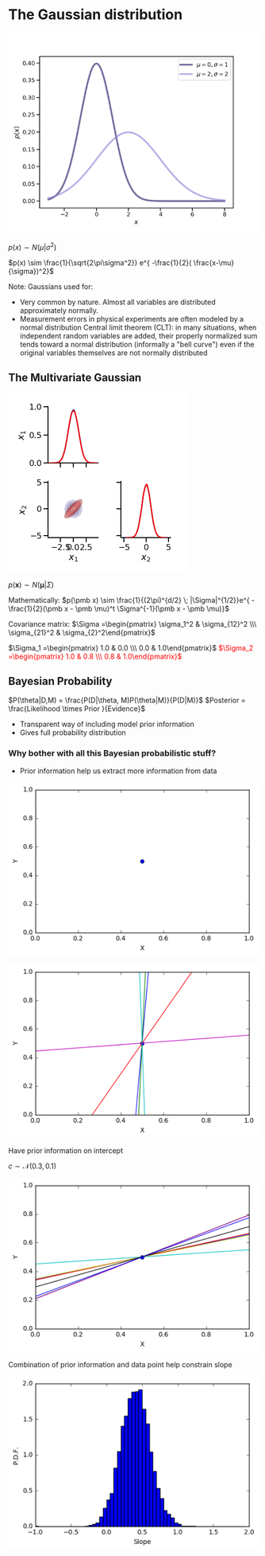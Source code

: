 # The Gaussian distribution


![](Slides/assets/univariateGaussian.png?raw=true)<!-- .element height="50%" width="50%" -->

$p(x) \sim N(\mu|\sigma^2)$

$p(x) \sim \frac{1}{\sqrt{2\pi\sigma^2}} e^{ -\frac{1}{2}( \frac{x-\mu}{\sigma})^2}$

Note:
Gaussians used for: 
* Very common by nature. Almost all variables are distributed approximately normally.
* Measurement errors in physical experiments are often modeled by a normal distribution
Central limit theorem (CLT): in many situations, when independent random variables are added, their properly normalized sum tends toward a normal distribution (informally a "bell curve") even if the original variables themselves are not normally distributed


## The Multivariate Gaussian
![](Slides/assets/MultivariateGaussian.png?raw=true)<!-- .element height="61%" width="61%" -->


$p(\pmb x) \sim N(\pmb \mu|\Sigma)$

Mathematically: $p(\pmb x) \sim \frac{1}{(2\pi)^{d/2} \; |\Sigma|^{1/2}}e^{ -\frac{1}{2}(\pmb x - \pmb \mu)^t \Sigma^{-1}(\pmb x - \pmb \mu)}$

Covariance matrix: $\Sigma =\begin{pmatrix} \sigma_1^2 & \sigma_{12}^2 \\\ \sigma_{21}^2 & \sigma_{2}^2\end{pmatrix}$

$\Sigma_1 =\begin{pmatrix} 1.0 & 0.0 \\\ 0.0 & 1.0\end{pmatrix}$
 <span style="color:red">$\Sigma_2 =\begin{pmatrix} 1.0 & 0.8 \\\ 0.8 & 1.0\end{pmatrix}$</span>



## Bayesian Probability
$P(\theta|D,M) = \frac{P(D|\theta, M)P(\theta|M)}{P(D|M)}$
$Posterior = \frac{Likelihood \times Prior }{Evidence}$

* Transparent way of including model prior information
* Gives full probability distribution


### Why bother with all this Bayesian probabilistic stuff?
* Prior information help us extract more information from data


![](Slides/assets/line_1.png?raw=true)


![](Slides/assets/line_2.png?raw=true)


Have prior information on intercept

$c \sim \mathcal{N}(0.3,0.1)$

![](Slides/assets/line_3.png?raw=true)<!-- .element: class="fragment" data-fragment-index="1" -->


Combination of prior information and data point help constrain slope

![](Slides/assets/line_4.png?raw=true)
